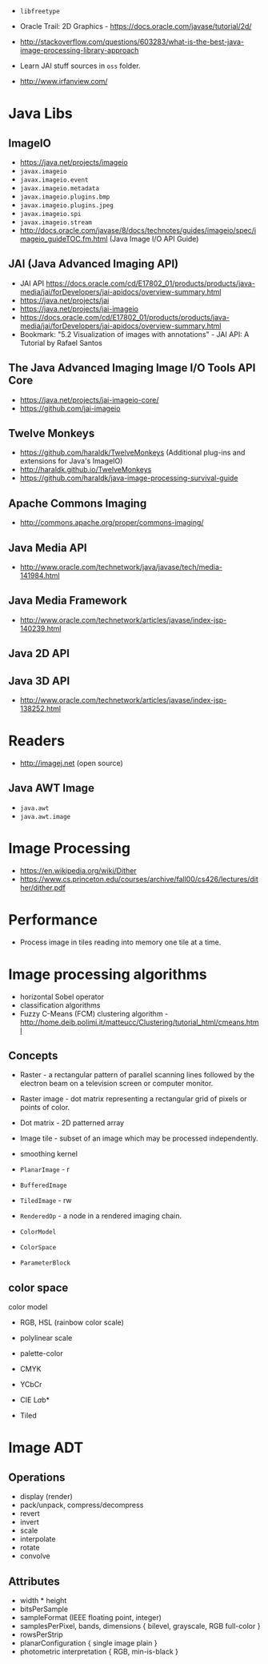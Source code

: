 - `libfreetype`
- Oracle Trail: 2D Graphics - https://docs.oracle.com/javase/tutorial/2d/
- http://stackoverflow.com/questions/603283/what-is-the-best-java-image-processing-library-approach
- Learn JAI stuff sources in `oss` folder.

- http://www.irfanview.com/

# Java Libs
## ImageIO
- https://java.net/projects/imageio
- `javax.imageio`
- `javax.imageio.event`
- `javax.imageio.metadata`
- `javax.imageio.plugins.bmp`
- `javax.imageio.plugins.jpeg`
- `javax.imageio.spi`
- `javax.imageio.stream`
- http://docs.oracle.com/javase/8/docs/technotes/guides/imageio/spec/imageio_guideTOC.fm.html (Java Image I/O API Guide)

## JAI (Java Advanced Imaging API)
- JAI API https://docs.oracle.com/cd/E17802_01/products/products/java-media/jai/forDevelopers/jai-apidocs/overview-summary.html
- https://java.net/projects/jai
- https://java.net/projects/jai-imageio
- https://docs.oracle.com/cd/E17802_01/products/products/java-media/jai/forDevelopers/jai-apidocs/overview-summary.html
- Bookmark: "5.2 Visualization of images with annotations" - JAI API: A Tutorial by Rafael Santos
## The Java Advanced Imaging Image I/O Tools API Core
- https://java.net/projects/jai-imageio-core/
- https://github.com/jai-imageio

## Twelve Monkeys
- https://github.com/haraldk/TwelveMonkeys (Additional plug-ins and extensions for Java's ImageIO)
- http://haraldk.github.io/TwelveMonkeys
- https://github.com/haraldk/java-image-processing-survival-guide

## Apache Commons Imaging
- http://commons.apache.org/proper/commons-imaging/

## Java Media API
- http://www.oracle.com/technetwork/java/javase/tech/media-141984.html

## Java Media Framework
- http://www.oracle.com/technetwork/articles/javase/index-jsp-140239.html

## Java 2D API

## Java 3D API
- http://www.oracle.com/technetwork/articles/javase/index-jsp-138252.html

# Readers
- http://imagej.net (open source)

## Java AWT Image
- `java.awt`
- `java.awt.image` 

# Image Processing
- https://en.wikipedia.org/wiki/Dither
- https://www.cs.princeton.edu/courses/archive/fall00/cs426/lectures/dither/dither.pdf

# Performance
- Process image in tiles reading into memory one tile at a time.

# Image processing algorithms
- horizontal Sobel operator
- classification algorithms
- Fuzzy C-Means (FCM) clustering algorithm - http://home.deib.polimi.it/matteucc/Clustering/tutorial_html/cmeans.html

## Concepts

- Raster - a rectangular pattern of parallel scanning lines followed by the electron beam on a television screen or computer monitor.
- Raster image - dot matrix representing a rectangular grid of pixels or points of color.
- Dot matrix - 2D patterned array
- Image tile - subset of an image which may be processed independently.
- smoothing kernel

- `PlanarImage` - r
- `BufferedImage`
- `TiledImage` - rw
- `RenderedOp` - a node in a rendered imaging chain.
- `ColorModel`
- `ColorSpace`
- `ParameterBlock`

## color space
color model
- RGB, HSL (rainbow color scale)
- polylinear scale

- palette-color
- CMYK
- YCbCr
- CIE L*a*b*
- Tiled 

# Image ADT
## Operations
- display (render)
- pack/unpack, compress/decompress
- revert
- invert
- scale
- interpolate
- rotate
- convolve

## Attributes
- width * height
- bitsPerSample
- sampleFormat (IEEE floating point, integer)
- samplesPerPixel, bands, dimensions { bilevel, grayscale, RGB full-color }
- rowsPerStrip
- planarConfiguration { single image plain }
- photometric interpretation { RGB, min-is-black }

